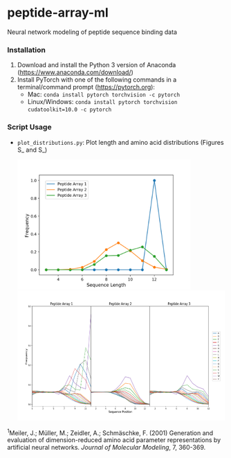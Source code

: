 # peptide-array-ml
Neural network modeling of peptide sequence binding data

### Installation
1) Download and install the Python 3 version of Anaconda (https://www.anaconda.com/download/)
2) Install PyTorch with one of the following commands in a terminal/command prompt (https://pytorch.org):
   - Mac: `conda install pytorch torchvision -c pytorch`
   - Linux/Windows: `conda install pytorch torchvision cudatoolkit=10.0 -c pytorch`

### Script Usage
- `plot_distributions.py`: Plot length and amino acid distributions (Figures S_ and S_)

  <img src="figures/length_distributions.png" alt="length_distributions" height="300">
  <img src="figures/amino_acid_distributions.png" alt="amino_acid_distributions" height="300">


<sup>1</sup>Meiler, J.; Müller, M.; Zeidler, A.; Schmäschke, F. (2001) Generation and evaluation of dimension-reduced amino acid parameter representations by artificial neural networks. *Journal of Molecular Modeling*, 7, 360-369.